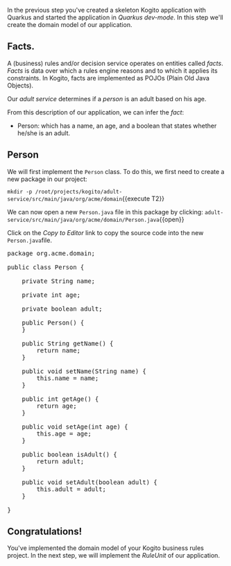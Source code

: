 In the previous step you've created a skeleton Kogito application with Quarkus and started the application in _Quarkus dev-mode_. In this step we'll create the domain model of our application.

## Facts.

A (business) rules and/or decision service operates on entities called _facts_. _Facts_ is data over which a rules engine reasons and to which it applies its constraints. In Kogito, facts are implemented as POJOs (Plain Old Java Objects).

Our _adult service_ determines if a _person_ is an adult based on his age.

From this description of our application, we can infer the _fact_:

* Person: which has a name, an age, and a boolean that states whether he/she is an adult.


## Person

We will first implement the `Person` class. To do this, we first need to create a new package in our project:

`mkdir -p /root/projects/kogito/adult-service/src/main/java/org/acme/domain`{{execute T2}}

We can now open a new `Person.java` file in this package by clicking: `adult-service/src/main/java/org/acme/domain/Person.java`{{open}}

Click on the _Copy to Editor_ link to copy the source code into the new `Person.java`file.

<pre class="file" data-filename="./adult-service/src/main/java/org/acme/domain/Person.java" data-target="replace">
package org.acme.domain;

public class Person {

    private String name;

    private int age;

    private boolean adult;

    public Person() {
    }

    public String getName() {
        return name;
    }

    public void setName(String name) {
        this.name = name;
    }

    public int getAge() {
        return age;
    }

    public void setAge(int age) {
        this.age = age;
    }

    public boolean isAdult() {
        return adult;
    }

    public void setAdult(boolean adult) {
        this.adult = adult;
    }

}
</pre>


## Congratulations!

You've implemented the domain model of your Kogito business rules project. In the next step, we will implement the _RuleUnit_ of our application.

